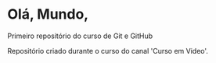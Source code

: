 # Olá, Mundo,
 Primeiro repositório do curso de Git e GitHub

 Repositório criado durante o curso do canal 'Curso em Video'.

